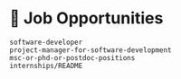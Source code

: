 # 📣  Job Opportunities

```{toctree}
software-developer
project-manager-for-software-development
msc-or-phd-or-postdoc-positions
internships/README
```

